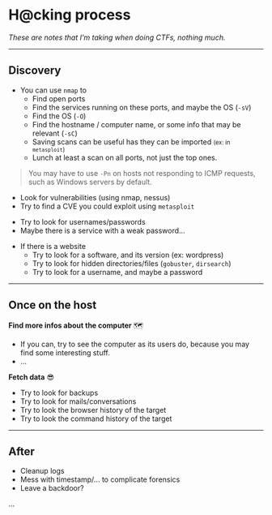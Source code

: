 # H@cking process

*These are notes that I'm taking when doing CTFs, nothing much.*

<hr class="sl">

## Discovery

<div class="row row-cols-md-2 mt-4"><div>

* You can use `nmap` to
    * Find open ports
    * Find the services running on these ports, and maybe the OS (`-sV`)
    * Find the OS (`-O`)
    * Find the hostname / computer name, or some info that may be relevant (`-sC`)
    * Saving scans can be useful has they can be imported <small>(ex: in `metasploit`)</small>
    * Lunch at least a scan on all ports, not just the top ones.

> You may have to use `-Pn` on hosts not responding to ICMP requests, such as Windows servers by default.

* Look for vulnerabilities (using nmap, nessus)
* Try to find a CVE you could exploit using `metasploit`
</div><div>

* Try to look for usernames/passwords
* Maybe there is a service with a weak password...

<span></span>

* If there is a website
    * Try to look for a software, and its version (ex: wordpress)
    * Try to look for hidden directories/files (`gobuster`, `dirsearch`)
    * Try to look for a username, and maybe a password
</div></div>

<hr class="sr">

## Once on the host

<div class="row row-cols-md-2 mt-4"><div>

**Find more infos about the computer** 🗺️

* If you can, try to see the computer as its users do, because you may find some interesting stuff.
* ...

</div><div>

**Fetch data** 😎

* Try to look for backups
* Try to look for mails/conversations
* Try to look the browser history of the target
* Try to look the command history of the target
</div></div>

<hr class="sl">

## After

<div class="row row-cols-md-2"><div>

* Cleanup logs
* Mess with timestamp/... to complicate forensics
* Leave a backdoor?
</div><div>

...
</div></div>